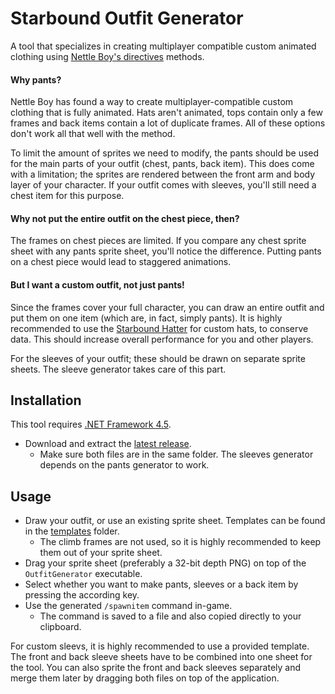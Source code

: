 # Starbound Outfit Generator

A tool that specializes in creating multiplayer compatible custom animated clothing using [Nettle Boy's directives](http://ilovebacons.com/threads/guide-to-re-animating-clothes-with-json.12019/page-5#post-92288) methods.

#### Why pants?

Nettle Boy has found a way to create multiplayer-compatible custom clothing that is fully animated. Hats aren't animated, tops contain only a few frames and back items contain a lot of duplicate frames. All of these options don't work all that well with the method.

To limit the amount of sprites we need to modify, the pants should be used for the main parts of your outfit (chest, pants, back item).
This does come with a limitation; the sprites are rendered between the front arm and body layer of your character. If your outfit comes with sleeves, you'll still need a chest item for this purpose.

#### Why not put the entire outfit on the chest piece, then?

The frames on chest pieces are limited. If you compare any chest sprite sheet with any pants sprite sheet, you'll notice the difference. Putting pants on a chest piece would lead to staggered animations.

#### But I want a custom outfit, not just pants!

Since the frames cover your full character, you can draw an entire outfit and put them on one item (which are, in fact, simply pants). It is highly recommended to use the [Starbound Hatter](https://silverfeelin.github.io/Starbound-Hatter/) for custom hats, to conserve data. This should increase overall performance for you and other players.

For the sleeves of your outfit; these should be drawn on separate sprite sheets. The sleeve generator takes care of this part.

## Installation

This tool requires [.NET Framework 4.5](https://www.microsoft.com/en-US/download/details.aspx?id=30653).

* Download and extract the [latest release](https://github.com/Silverfeelin/Starbound-OutfitGenerator/releases).
  * Make sure both files are in the same folder. The sleeves generator depends on the pants generator to work.

## Usage

* Draw your outfit, or use an existing sprite sheet. Templates can be found in the [templates](https://github.com/Silverfeelin/Starbound-OutfitGenerator/tree/master/templates) folder.
  * The climb frames are not used, so it is highly recommended to keep them out of your sprite sheet.
* Drag your sprite sheet (preferably a 32-bit depth PNG) on top of the `OutfitGenerator` executable.
* Select whether you want to make pants, sleeves or a back item by pressing the according key.
* Use the generated `/spawnitem` command in-game.
  * The command is saved to a file and also copied directly to your clipboard.

For custom sleevs, it is highly recommended to use a provided template. The front and back sleeve sheets have to be combined into one sheet for the tool. You can also sprite the front and back sleeves separately and merge them later by dragging both files on top of the application.
